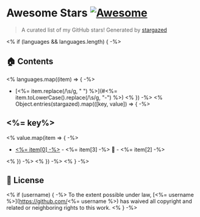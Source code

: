 # Awesome Stars [![Awesome](https://cdn.rawgit.com/sindresorhus/awesome/d7305f38d29fed78fa85652e3a63e154dd8e8829/media/badge.svg)](https://github.com/sindresorhus/awesome)

> A curated list of my GitHub stars! Generated by [stargazed](https://github.com/abhijithvijayan/stargazed)

<% if (languages && languages.length) { -%>
## 🏠 Contents
<% languages.map((item) => { -%>
- [<%= item.replace(/\s/g, "&nbsp;") %>](#<%= item.toLowerCase().replace(/\s/g, "-") %>)
<% }) -%>
<% Object.entries(stargazed).map(([key, value]) => { -%>

## <%= key%>
<% value.map(item => { -%>
- [<%= item[0] -%>](<%= item[1] -%>) - <%= item[3] -%> :star2: - <%= item[2] -%>

<% }) -%>
<% }) -%>
<% } -%>

## 📝 License

<% if (username) { -%>
To the extent possible under law, [<%= username %>](https://github.com/<%= username %>) has waived all copyright and related or neighboring rights to this work.
<% } -%>

